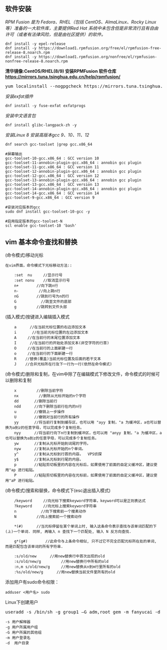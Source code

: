 ## 软件安装

*RPM Fusion 是为 Fedora、RHEL（包括 CentOS、AlmaLinux、Rocky Linux 等）准备的一大软件库，主要提供Red Hat 系统中未包含但是非常流行且有自由许可（或者有法律风险，但是由社区提供）的软件。*

    dnf install -y epel-release
    dnf install -y https://download1.rpmfusion.org/free/el/rpmfusion-free-release-8.noarch.rpm
    dnf install -y https://download1.rpmfusion.org/nonfree/el/rpmfusion-nonfree-release-8.noarch.rpm

**清华镜像:CentOS/RHEL(8/9) 安装RPMFusion 软件仓库 https://mirrors.tuna.tsinghua.edu.cn/help/rpmfusion/**

<pre>yum localinstall --nogpgcheck https://mirrors.tuna.tsinghua.edu.cn/rpmfusion/free/el/rpmfusion-free-release-8.noarch.rpm https://mirrors.tuna.tsinghua.edu.cn/rpmfusion/nonfree/el/rpmfusion-nonfree-release-8.noarch.rpm</pre>  

*安装exfat插件*

    dnf install -y fuse-exfat exfatprogs

*安装中文语言包*
    
    dnf install glibc-langpack-zh -y

*安装Linux 8 安装高版本gcc 9、10、11、12*

    dnf search gcc-toolset |grep gcc.x86_64

    #屏幕输出
    gcc-toolset-10-gcc.x86_64 : GCC version 10
    gcc-toolset-11-annobin-plugin-gcc.x86_64 : annobin gcc plugin
    gcc-toolset-11-gcc.x86_64 : GCC version 11
    gcc-toolset-12-annobin-plugin-gcc.x86_64 : annobin gcc plugin
    gcc-toolset-12-gcc.x86_64 : GCC version 12
    gcc-toolset-13-annobin-plugin-gcc.x86_64 : annobin gcc plugin
    gcc-toolset-13-gcc.x86_64 : GCC version 13
    gcc-toolset-14-annobin-plugin-gcc.x86_64 : annobin gcc plugin
    gcc-toolset-14-gcc.x86_64 : GCC version 14
    gcc-toolset-9-gcc.x86_64 : GCC version 9

    #安装对应版本的gcc
    sudo dnf install gcc-toolset-10-gcc -y
    
    #启用指定版本的gcc-toolset-N
    scl enable gcc-toolset-10 'bash'


## vim 基本命令查找和替换
(命令模式)移动光标
```{.cs}
在vim界面，命令模式下光标移动方法::

    :set  nu     //显示行号
    :set nonu    //取消显示行号
    n+        //向下跳n行
    n-         //向上跳n行
    nG        //跳到行号为n的行
    G           //跳至文件的底部
    g         //跳转到文件头部
```

(插入模式)按键进入编辑插入模式
```{.cs}
    a      //在当前光标位置的右边添加文本
    i       //在当前光标位置的左边添加文本
    A     //在当前行的末尾位置添加文本
    I      //在当前行的开始处添加文本(非空字符的行首)
    O     //在当前行的上面新建一行
    o     //在当前行的下面新建一行
    R    //替换(覆盖)当前光标位置及后面的若干文本
    J    //合并光标所在行及下一行为一行(依然在命令模式)
```
(命令模式)删除和复制，在vim中除了在编辑模式下修改文件，命令模式的时候可以删除和复制
```{.cs}
    x         //删除当前字符
    nx         //删除从光标开始的n个字符
    dd       //删除当前行
    ndd      //向下删除当前行在内的n行
    u        //撤销上一步操作
    U        //撤销对当前行的所有操作
    yy       //将当前行复制到缓存区，也可以用 "ayy 复制，"a 为缓冲区，a也可以替换为a到z的任意字母，可以完成多个复制任务。
    nyy      //将当前行向下n行复制到缓冲区，也可以用 "anyy 复制，"a 为缓冲区，a也可以替换为a到z的任意字母，可以完成多个复制任务。
    yw       //复制从光标开始到词尾的字符。
    nyw      //复制从光标开始的n个单词。
    y^       //复制从光标到行首的内容。  VPS侦探
    y$       //复制从光标到行尾的内容。
    p        //粘贴剪切板里的内容在光标后，如果使用了前面的自定义缓冲区，建议使用"ap 进行粘贴。
    P        //粘贴剪切板里的内容在光标前，如果使用了前面的自定义缓冲区，建议使用"aP 进行粘贴。
```
(命令模式)搜索和替换，命令模式下(esc退出插入模式)
```{.cs}
    /keyword     //向光标下搜索keyword字符串，keyword可以是正则表达式
    ?keyword     //向光标上搜索keyword字符串
    n           //向下搜索前一个搜素动作
    N         //向上搜索前一个搜索动作

    *(#)      //当光标停留在某个单词上时, 输入这条命令表示查找与该单词匹配的下(上)一个单词. 同样, 再输入 n 查找下一个匹配处, 输入 N 反方向查找.

    g*(g#)        //此命令与上条命令相似, 只不过它不完全匹配光标所在处的单词, 而是匹配包含该单词的所有字符串.

    :s/old/new      //用new替换行中首次出现的old
    :s/old/new/g         //用new替换行中所有的old
    :n,m s/old/new/g     //用new替换从n到m行里所有的old
    :%s/old/new/g      //用new替换当前文件里所有的old
```

添加用户有sudo命令权限：

    adduser <用户名> sudo

Linux下创建用户

<pre>useradd -s /bin/sh -g group1 –G adm,root gem -m fanyucai -d /home/fanyucai</pre>

    -s 用户解释器
    -g 用户所属用户组
    -G 用户所属的其他组
    -m 用户登录名
    -d  用户目录